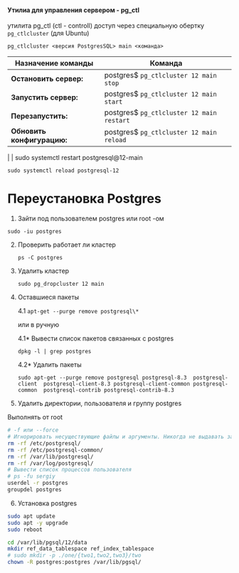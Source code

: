 #### Утилиа для управления сервером - pg_ctl

утилита pg_ctl (ctl - controll) доступ через специальную обертку `pg_ctlcluster` (для Ubuntu)

`pg_ctlcluster <версия PostgresSQL> main <команда>`

Назначение команды         | Команда
---                        | ---
**Остановить сервер:**     | postgres$ `pg_ctlcluster 12 main stop`
**Запустить сервер:**      | postgres$ `pg_ctlcluster 12 main start`
**Перезапустить:**         | postgres$ `pg_ctlcluster 12 main restart`
**Обновить конфигурацию:** | postgres$ `pg_ctlcluster 12 main reload`
 | 
 | sudo systemctl restart postgresql@12-main
 
 `sudo systemctl reload postgresql-12`

# Переустановка Postgres

1. Зайти под пользователем postgres или root -ом

`sudo -iu postgres`

2. Проверить работает ли кластер 

	`ps -C postgres`

3. Удалить кластер

	`sudo pg_dropcluster 12 main`

4. Оставшиеся пакеты 

	4.1 `apt-get --purge remove postgresql\*`

	или в ручную

	4.1* Вывести список пакетов связанных с postgres

	`dpkg -l | grep postgres`

	4.2* Удалить пакеты

	`sudo apt-get --purge remove postgresql postgresql-8.3  postgresql-client  postgresql-client-8.3 postgresql-client-common postgresql-common  postgresql-contrib postgresql-contrib-8.3`

5. Удалить директории, пользователя и группу postgres

Выполнять от root

```bash
# -f или --force
# Игнорировать несуществующие файлы и аргументы. Никогда не выдавать запросы на подтверждение удаления.
rm -rf /etc/postgresql/
rm -rf /etc/postgresql-common/
rm -rf /var/lib/postgresql/
rm -rf /var/log/postgresql/
# Вывести список процессов пользователя
# ps -fu sergiy 
userdel -r postgres
groupdel postgres
```

6. Установка postgres 

```bash
sudo apt update
sudo apt -y upgrade
sudo reboot

cd /var/lib/pgsql/12/data
mkdir ref_data_tablespace ref_index_tablespace
# sudo mkdir -p ./one/{two1,two2,two3}/two
chown -R postgres:postgres /var/lib/pgsql/
```




	


